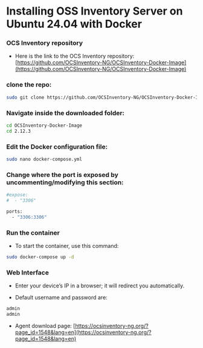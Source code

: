 # Installing OSS Inventory Server on Ubuntu 24.04 with Docker

### OCS Inventory repository

- Here is the link to the OCS Inventory repository: [https://github.com/OCSInventory-NG/OCSInventory-Docker-Image](https://github.com/OCSInventory-NG/OCSInventory-Docker-Image)

### clone the repo:

```sh
sudo git clone https://github.com/OCSInventory-NG/OCSInventory-Docker-Image.git
```

### Navigate inside the downloaded folder:

```sh
cd OCSInventory-Docker-Image
cd 2.12.3
```

### Edit the Docker configuration file:

```sh
sudo nano docker-compose.yml
```

### Change where the port is exposed by uncommenting/modifying this section:

```sh
#expose:
#  - "3306"

ports:
  - "3306:3306"
```

### Run the container

- To start the container, use this command:

```sh
sudo docker-compose up -d
```

### Web Interface

- Enter your device’s IP in a browser; it will redirect you automatically.

- Default username and password are:

```sh
admin
admin
```

- Agent download page: [https://ocsinventory-ng.org/?page_id=1548&lang=en](https://ocsinventory-ng.org/?page_id=1548&lang=en)
